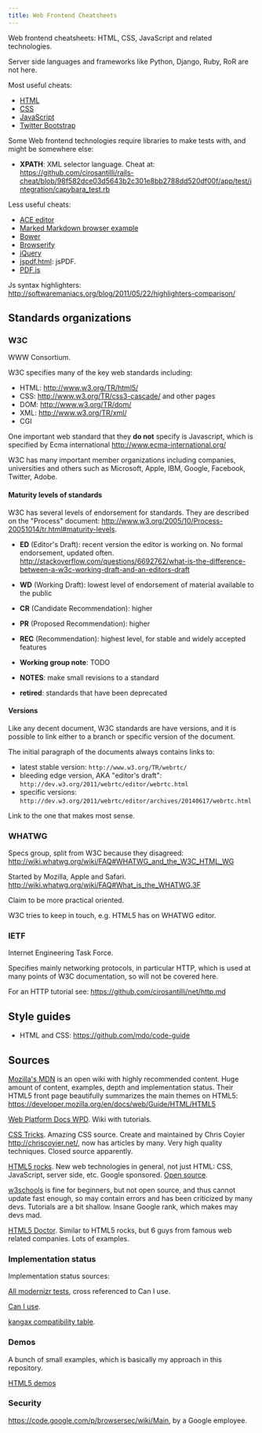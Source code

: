 ```yaml
---
title: Web Frontend Cheatsheets
---
```


Web frontend cheatsheets: HTML, CSS, JavaScript and related technologies.

Server side languages and frameworks like Python, Django, Ruby, RoR are not here.

Most useful cheats:

- [HTML](html.html)
- [CSS](css.html)
- [JavaScript](js.html)
- [Twitter Bootstrap](bootstrap.html)

Some Web frontend technologies require libraries to make tests with, and might be somewhere else:

-   **XPATH**: XML selector language. Cheat at:
    <https://github.com/cirosantilli/rails-cheat/blob/98f582dce03d5643b2c301e8bb2788dd520df00f/app/test/integration/capybara_test.rb>

Less useful cheats:

- [ACE editor](ace.html)
- [Marked Markdown browser example](marked.html)
- [Bower](bower/)
- [Browserify](browserify/)
- [jQuery](jquery.html)
- [jspdf.html](jspdf.html): jsPDF.
- [PDF.js](pdfjs.html)

Js syntax highlighters: <http://softwaremaniacs.org/blog/2011/05/22/highlighters-comparison/>

## Standards organizations

### W3C

WWW Consortium.

W3C specifies many of the key web standards including:

- HTML: <http://www.w3.org/TR/html5/>
- CSS: <http://www.w3.org/TR/css3-cascade/> and other pages
- DOM: <http://www.w3.org/TR/dom/>
- XML: <http://www.w3.org/TR/xml/>
- CGI

One important web standard that they **do not** specify is Javascript,
which is specified by Ecma international <http://www.ecma-international.org/>

W3C has many important member organizations including companies,
universities and others such as Microsoft, Apple, IBM, Google, Facebook, Twitter, Adobe.

#### Maturity levels of standards

W3C has several levels of endorsement for standards.
They are described on the "Process" document:
<http://www.w3.org/2005/10/Process-20051014/tr.html#maturity-levels>.

-   **ED** (Editor's Draft):  recent version the editor is working on.
    No formal endorsement, updated often.
    <http://stackoverflow.com/questions/6692762/what-is-the-difference-between-a-w3c-working-draft-and-an-editors-draft>

-   **WD** (Working Draft): lowest level of endorsement of material available to the public

-   **CR** (Candidate Recommendation): higher

-   **PR** (Proposed Recommendation): higher

-   **REC** (Recommendation): highest level, for stable and widely accepted features

-   **Working group note**: TODO

-   **NOTES**: make small revisions to a standard

-   **retired**: standards that have been deprecated

#### Versions

Like any decent document, W3C standards are have versions,
and it is possible to link either to a branch or specific version of the document.

The initial paragraph of the documents always contains links to:

- latest stable version: `http://www.w3.org/TR/webrtc/`
- bleeding edge version, AKA "editor's draft": `http://dev.w3.org/2011/webrtc/editor/webrtc.html`
- specific versions: `http://dev.w3.org/2011/webrtc/editor/archives/20140617/webrtc.html`

Link to the one that makes most sense.

### WHATWG

Specs group, split from W3C because they disagreed:
<http://wiki.whatwg.org/wiki/FAQ#WHATWG_and_the_W3C_HTML_WG>

Started by Mozilla, Apple and Safari.
<http://wiki.whatwg.org/wiki/FAQ#What_is_the_WHATWG.3F>

Claim to be more practical oriented.

W3C tries to keep in touch, e.g. HTML5 has on WHATWG editor.

### IETF

Internet Engineering Task Force.

Specifies mainly networking protocols, in particular HTTP, which is used at many points of W3C documentation, so will not be covered here.

For an HTTP tutorial see: <https://github.com/cirosantilli/net/http.md>

## Style guides

- HTML and CSS: <https://github.com/mdo/code-guide>

## Sources

[Mozilla's MDN](https://developer.mozilla.org) is an open wiki with highly
recommended content. Huge amount of content, examples, depth and implementation status.
Their HTML5 front page beautifully summarizes the main themes on HTML5:
<https://developer.mozilla.org/en/docs/web/Guide/HTML/HTML5>

[Web Platform Docs WPD](http://docs.webplatform.org/wiki/Main_Page). Wiki with tutorials.

[CSS Tricks](http://css-tricks.com/). Amazing CSS source.
Create and maintained by Chris Coyier <http://chriscoyier.net/>,
now has articles by many. Very high quality techniques. Closed source apparently.

[HTML5 rocks](http://www.html5rocks.com/en/). New web technologies in general, not just HTML:
CSS, JavaScript, server side, etc. Google sponsored. [Open source](https://github.com/html5rocks/www.html5rocks.com).

[w3schools](http://www.w3schools.com) is fine for beginners,
but not open source, and thus cannot update fast enough,
so may contain errors and has been criticized by many devs.
Tutorials are a bit shallow.
Insane Google rank, which makes may devs mad.

[HTML5 Doctor](http://html5doctor.com/). Similar to HTML5 rocks,
but 6 guys from famous web related companies. Lots of examples.

### Implementation status

Implementation status sources:

[All modernizr tests](http://modernizr.github.io/Modernizr/test/), cross referenced to Can I use.

[Can I use](http://caniuse.com/).

[kangax compatibility table](http://kangax.github.io/compat-table/es6).

### Demos

A bunch of small examples, which is basically my approach in this repository.

[HTML5 demos](https://github.com/remy/html5demos)

### Security

<https://code.google.com/p/browsersec/wiki/Main>, by a Google employee.
